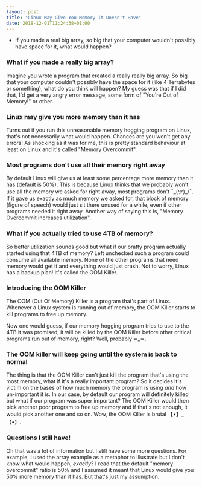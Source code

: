 ```yaml
---
layout: post  
title: "Linux May Give You Memory It Doesn't Have"  
date: 2018-12-01T11:24:38+01:00
---
```


- If you made a real big array, so big that your computer wouldn't possibly have space for it,
 what would happen?
### What if you made a really big array?
Imagine you wrote a program that created a really really big array. So big that your computer couldn't possibly have the 
space for it (like 4 Terrabytes or something), what do you think will happen? My guess was that if I did that, I'd get a 
very angry error message, some form of "You're Out of Memory!" or other.
 
### Linux may give you more memory than it has
Turns out if you run this unreasonable memory hogging program on Linux, that's not necessarily what would happen. Chances 
are you won't get any errors! As shocking as it was for me, this is pretty standard behaviour at least on Linux and it's called 
"Memory Overcommit".

### Most programs don't use all their memory right away
By default Linux will give us at least some percentage more memory than it has (default is 50%). This is because Linux 
thinks that we probably won't use all the memory we asked for right away, most programs don't  ¯\_(ツ)_/¯. If it gave us 
exactly as much memory we asked for, that block of memory (figure of speech) would just sit there unused for a 
while, even if other programs needed it right away. Another way of saying this is, "Memory Overcommit increases 
utilization".

### What if you actually tried to use 4TB of memory?
So better utilization sounds good but what if our bratty program actually started using that 4TB of memory? Left unchecked 
such a program could consume all available memory. None of the other programs that need memory would get it and everything would 
just crash. Not to worry, Linux has a backup plan! It's called the OOM Killer.

### Introducing the OOM Killer
The OOM (Out Of Memory) Killer is a program that's part of Linux. Whenever a Linux system is running out of memory, the 
OOM Killer starts to kill programs to free up memory.

Now one would guess, if our memory hogging program tries to use to the 4TB it was promised, it will be killed by the OOM 
Killer before other critical programs run out of memory, right? Well, probably ≖_≖.

### The OOM killer will keep going until the system is back to normal
The thing is that the OOM Killer can't just kill the program that's using the most memory, what if it's a really important 
program? So it decides it's victim on the bases of how much memory the program is using *and* how un-important it is. In our case, 
by default our program will definitely killed but what if our program was super important? The OOM Killer would then pick another 
poor program to free up memory and if that's not enough, it would pick another one and so on. Wow, the OOM Killer is brutal 【•】_【•】.

### Questions I still have!
Oh that was a lot of information but I still have some more questions. For example, I used the array example as a metaphor 
to illustrate but I don't know what would happen, _exactly_? I read that the default "memory overcommit" ratio is 50% and I assumed 
it meant that Linux would give you 50% more memory than it has. But that's just my assumption.


